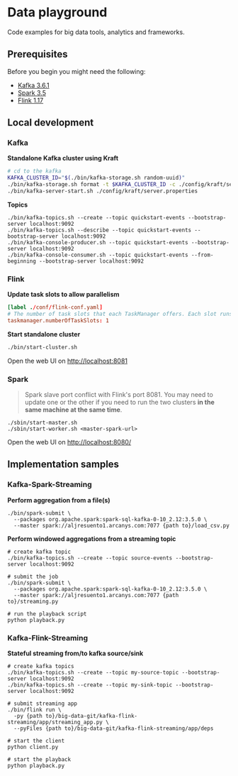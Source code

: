 # Data playground


Code examples for big data tools, analytics and frameworks.

## Prerequisites

Before you begin you might need the following:

-  [Kafka 3.6.1](https://kafka.apache.org/downloads)
-  [Spark 3.5](https://spark.apache.org/downloads.html)
-  [Flink 1.17](https://flink.apache.org/downloads/)

## Local development

### Kafka

**Standalone Kafka cluster using Kraft**

```bash
# cd to the kafka
KAFKA_CLUSTER_ID="$(./bin/kafka-storage.sh random-uuid)"
./bin/kafka-storage.sh format -t $KAFKA_CLUSTER_ID -c ./config/kraft/server.properties
./bin/kafka-server-start.sh ./config/kraft/server.properties
```

**Topics**

```
./bin/kafka-topics.sh --create --topic quickstart-events --bootstrap-server localhost:9092
./bin/kafka-topics.sh --describe --topic quickstart-events --bootstrap-server localhost:9092
./bin/kafka-console-producer.sh --topic quickstart-events --bootstrap-server localhost:9092
./bin/kafka-console-consumer.sh --topic quickstart-events --from-beginning --bootstrap-server localhost:9092
```

### Flink

**Update task slots to allow parallelism**

```conf
[label ./conf/flink-conf.yaml]
# The number of task slots that each TaskManager offers. Each slot runs one parallel pipeline.
taskmanager.numberOfTaskSlots: 1
```

**Start standalone cluster**

```bash
./bin/start-cluster.sh
```

Open the web UI on [http://localhost:8081](http://localhost:8081)

### Spark

> Spark slave port conflict with Flink's port 8081. You may need to update one or the other if you need to run the two clusters **in the same machine at the same time**.

```
./sbin/start-master.sh
./sbin/start-worker.sh <master-spark-url>
```

Open the web UI on [http://localhost:8080/](http://localhost:8080/)

## Implementation samples

### Kafka-Spark-Streaming

**Perform aggregation from a file(s)**

```
./bin/spark-submit \
  --packages org.apache.spark:spark-sql-kafka-0-10_2.12:3.5.0 \
  --master spark://aljresuento1.arcanys.com:7077 {path to}/load_csv.py
```

**Perform windowed aggregations from a streaming topic**

```
# create kafka topic
./bin/kafka-topics.sh --create --topic source-events --bootstrap-server localhost:9092

# submit the job
./bin/spark-submit \
  --packages org.apache.spark:spark-sql-kafka-0-10_2.12:3.5.0 \
  --master spark://aljresuento1.arcanys.com:7077 {path to}/streaming.py

# run the playback script
python playback.py
```

### Kafka-Flink-Streaming

**Stateful streaming from/to kafka source/sink**

```
# create kafka topics
./bin/kafka-topics.sh --create --topic my-source-topic --bootstrap-server localhost:9092
./bin/kafka-topics.sh --create --topic my-sink-topic --bootstrap-server localhost:9092

# submit streaming app
./bin/flink run \
  -py {path to}/big-data-git/kafka-flink-streaming/app/streaming_app.py \
  --pyFiles {path to}/big-data-git/kafka-flink-streaming/app/deps

# start the client
python client.py

# start the playback
python playback.py
```

